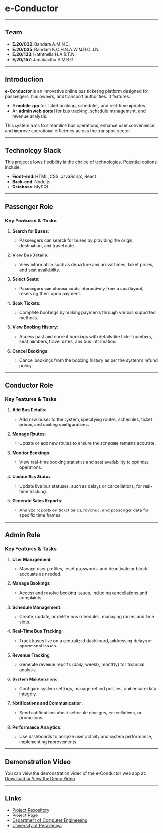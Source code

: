 # **e-Conductor**

---

## **Team**

- **E/20/032**: Bandara A.M.N.C.  
- **E/20/035**: Bandara K.C.H.N.A.W.M.R.C.J.N.  
- **E/20/133**: Haththella H.A.D.T.N.  
- **E/20/157**: Janakantha S.M.B.G.  

---

## **Introduction**

**e-Conductor** is an innovative online bus ticketing platform designed for passengers, bus owners, and transport authorities. It features:  

- A **mobile app** for ticket booking, schedules, and real-time updates.  
- An **admin web portal** for bus tracking, schedule management, and revenue analysis.  

This system aims to streamline bus operations, enhance user convenience, and improve operational efficiency across the transport sector.  

---

## **Technology Stack**

This project allows flexibility in the choice of technologies. Potential options include:  

- **Front-end**: HTML, CSS, JavaScript, React  
- **Back-end**: Node.js  
- **Database**: MySQL  

---

## **Passenger Role**

### **Key Features & Tasks**

1. **Search for Buses**:  
   - Passengers can search for buses by providing the origin, destination, and travel date.  

2. **View Bus Details**:  
   - View information such as departure and arrival times, ticket prices, and seat availability.  

3. **Select Seats**:  
   - Passengers can choose seats interactively from a seat layout, reserving them upon payment.  

4. **Book Tickets**:  
   - Complete bookings by making payments through various supported methods.  

5. **View Booking History**:  
   - Access past and current bookings with details like ticket numbers, seat numbers, travel dates, and bus information.  

6. **Cancel Bookings**:  
   - Cancel bookings from the booking history as per the system’s refund policy.  

---

## **Conductor Role**

### **Key Features & Tasks**

1. **Add Bus Details**:  
   - Add new buses to the system, specifying routes, schedules, ticket prices, and seating configurations.  

2. **Manage Routes**:  
   - Update or add new routes to ensure the schedule remains accurate.  

3. **Monitor Bookings**:  
   - View real-time booking statistics and seat availability to optimize operations.  

4. **Update Bus Status**:  
   - Update live bus statuses, such as delays or cancellations, for real-time tracking.  

5. **Generate Sales Reports**:  
   - Analyze reports on ticket sales, revenue, and passenger data for specific time frames.  

---

## **Admin Role**

### **Key Features & Tasks**

1. **User Management**:  
   - Manage user profiles, reset passwords, and deactivate or block accounts as needed.  

2. **Manage Bookings**:  
   - Access and resolve booking issues, including cancellations and complaints.  

3. **Schedule Management**:  
   - Create, update, or delete bus schedules, managing routes and time slots.  

4. **Real-Time Bus Tracking**:  
   - Track buses live on a centralized dashboard, addressing delays or operational issues.  

5. **Revenue Tracking**:  
   - Generate revenue reports (daily, weekly, monthly) for financial analysis.  

6. **System Maintenance**:  
   - Configure system settings, manage refund policies, and ensure data integrity.  

7. **Notifications and Communication**:  
   - Send notifications about schedule changes, cancellations, or promotions.  

8. **Performance Analytics**:  
   - Use dashboards to analyze user activity and system performance, implementing improvements.  

---

## **Demonstration Video**

You can view the demonstration video of the e-Conductor web app at:  
[Download or View the Demo Video](path/to/video.mp4)  

---

## **Links**

- [Project Repository](https://github.com/cepdnaclk/e20-co227-e-Conductor)  
- [Project Page](https://cepdnaclk.github.io/e20-co227-e-Conductor/)  
- [Department of Computer Engineering](http://www.ce.pdn.ac.lk/)  
- [University of Peradeniya](https://eng.pdn.ac.lk/)  



